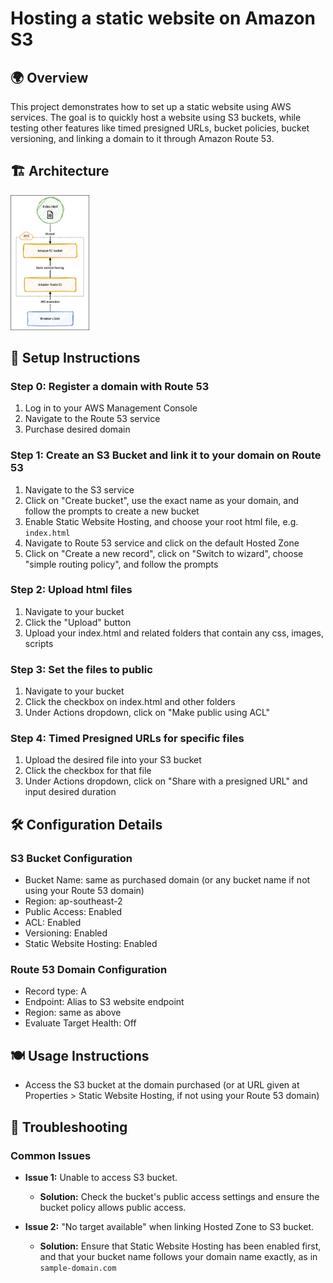 # Hosting a static website on Amazon S3
## 🌍 Overview
This project demonstrates how to set up a static website using AWS services. The goal is to quickly host a website using S3 buckets, while testing other features like timed presigned URLs, bucket policies, bucket versioning, and linking a domain to it through Amazon Route 53.

## 🏗️ Architecture
<img src="https://github.com/tiubenedict/awsProject1/blob/bde448b70d688abb4ca1035a2e5361b1cfbc1fb9/diagram.drawio.png" width="25%">

## 🧱 Setup Instructions
### Step 0: Register a domain with Route 53
1. Log in to your AWS Management Console
2. Navigate to the Route 53 service
3. Purchase desired domain
### Step 1: Create an S3 Bucket and link it to your domain on Route 53
1. Navigate to the S3 service
2. Click on "Create bucket", use the exact name as your domain, and follow the prompts to create a new bucket
3. Enable Static Website Hosting, and choose your root html file, e.g. `index.html`
4. Navigate to Route 53 service and click on the default Hosted Zone
5. Click on "Create a new record", click on "Switch to wizard", choose "simple routing policy", and follow the prompts
### Step 2: Upload html files
1. Navigate to your bucket
2. Click the "Upload" button
3. Upload your index.html and related folders that contain any css, images, scripts
### Step 3: Set the files to public
1. Navigate to your bucket
2. Click the checkbox on index.html and other folders
3. Under Actions dropdown, click on "Make public using ACL"
### Step 4: Timed Presigned URLs for specific files
1. Upload the desired file into your S3 bucket
2. Click the checkbox for that file
3. Under Actions dropdown, click on "Share with a presigned URL" and input desired duration

## 🛠️ Configuration Details
### S3 Bucket Configuration
- Bucket Name: same as purchased domain (or any bucket name if not using your Route 53 domain)
- Region: ap-southeast-2
- Public Access: Enabled
- ACL: Enabled
- Versioning: Enabled
- Static Website Hosting: Enabled

### Route 53 Domain Configuration
- Record type: A
- Endpoint: Alias to S3 website endpoint
- Region: same as above
- Evaluate Target Health: Off

## 🍽️ Usage Instructions
- Access the S3 bucket at the domain purchased (or at URL given at Properties > Static Website Hosting, if not using your Route 53 domain)

## 🚨 Troubleshooting
### Common Issues
- **Issue 1:** Unable to access S3 bucket.

  - **Solution:** Check the bucket's public access settings and ensure the bucket policy allows public access.

- **Issue 2:** "No target available" when linking Hosted Zone to S3 bucket.

  - **Solution:** Ensure that Static Website Hosting has been enabled first, and that your bucket name follows your domain name exactly, as in `sample-domain.com`

